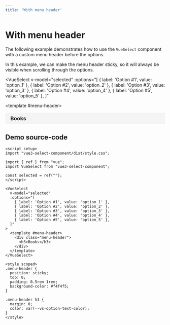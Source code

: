 ```yaml
---
title: 'With menu header'
---
```


# With menu header

The following example demonstrates how to use the `VueSelect` component with a custom menu header before the options.

In this example, we can make the menu header sticky, so it will always be visible when scrolling through the options.

<script setup>
import { ref } from "vue";

import VueSelect from "../../src";

const selected = ref("");
</script>

<VueSelect
  v-model="selected"
  :options="[
    { label: 'Option #1', value: 'option_1' },
    { label: 'Option #2', value: 'option_2' },
    { label: 'Option #3', value: 'option_3' },
    { label: 'Option #4', value: 'option_4' },
    { label: 'Option #5', value: 'option_5' },
  ]"
>
  <template #menu-header>
    <div class="menu-header">
      <h3>Books</h3>
    </div>
  </template>
</VueSelect>

<style scoped>
.menu-header {
  position: sticky;
  top: 0;
  padding: 0.5rem 1rem;
  background-color: #f4f4f5;
}

.menu-header h3 {
  margin: 0;
  color: var(--vs-option-text-color);
}
</style>

## Demo source-code

```vue
<script setup>
import "vue3-select-component/dist/style.css";

import { ref } from "vue";
import VueSelect from "vue3-select-component";

const selected = ref("");
</script>

<VueSelect
  v-model="selected"
  :options="[
    { label: 'Option #1', value: 'option_1' },
    { label: 'Option #2', value: 'option_2' },
    { label: 'Option #3', value: 'option_3' },
    { label: 'Option #4', value: 'option_4' },
    { label: 'Option #5', value: 'option_5' },
  ]"
>
  <template #menu-header>
    <div class="menu-header">
      <h3>Books</h3>
    </div>
  </template>
</VueSelect>

<style scoped>
.menu-header {
  position: sticky;
  top: 0;
  padding: 0.5rem 1rem;
  background-color: #f4f4f5;
}

.menu-header h3 {
  margin: 0;
  color: var(--vs-option-text-color);
}
</style>
```
